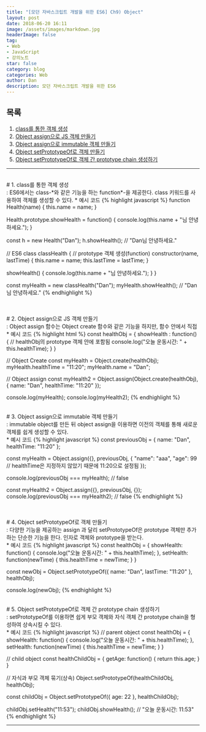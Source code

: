 ```yaml
---
title: "[모던 자바스크립트 개발을 위한 ES6] Ch9) Object"
layout: post
date: 2018-06-20 16:11
image: /assets/images/markdown.jpg
headerImage: false
tag:
- Web
- JavaScript
- 강의노트
star: false
category: blog
categories: Web
author: Dan
description: 모던 자바스크립트 개발을 위한 ES6
---
```


## 목록
1. <a href="#one">class를 통한 객체 생성</a><br>
2. <a href="#two">Object assign으로 JS 객체 만들기</a><br>
3. <a href="#three">Object assign으로 immutable 객체 만들기</a><br>
4. <a href="#four">Object setPrototypeOf로 객체 만들기</a><br>
5. <a href="#five">Object setPrototypeOf로 객체 간 prototype chain  생성하기</a><br>

---
<br>
<div id="one"></div>
# 1. class를 통한 객체 생성
<div class="underlined"></div>
: ES6에서는 class-*와 같은 기능을 하는 function*-을 제공한다. class 키워드를 사용하여 객체를 생성할 수 있다.
* 예시 코드
{% highlight javascript %}
function Health(name) {
  this.name = name;
}

Health.prototype.showHealth = function() {
  console.log(this.name + "님 안녕하세요.");
}

const h = new Health("Dan");
h.showHealth(); // "Dan님 안녕하세요."

// ES6
class classHealth { // prototype 객체 생성(function)
  constructor(name, lastTime) {
    this.name = name;
    this.lastTime = lastTime;
  }

  showHealth() {
    console.log(this.name + "님 안녕하세요.");
  }
}

const myHealth = new classHealth("Dan");
myHealth.showHealth(); // "Dan님 안녕하세요."
{% endhighlight %}

<br>
<br>
<div id="two"></div>
# 2. Object assign으로 JS 객체 만들기
<div class="underlined"></div>
: Object assign 함수는 Object create 함수와 같은 기능을 하지만, 함수 안에서 직접     
<br>
* 예시 코드
{% highlight html %}
const healthObj = {
  showHealth : function() { // healthObj의 prototype 객체 안에 포함됨
    console.log("오늘 운동시간: " + this.healthTime);
  }
}

// Object Create
const myHealth = Object.create(healthObj);
myHealth.healthTime = "11:20";
myHealth.name = "Dan";

// Object assign
const myHealth2 = Object.assign(Object.create(healthObj), {
  name: "Dan",
  healthTime: "11:20"
});

console.log(myHealth);
console.log(myHealth2);
{% endhighlight %}
<br>
<br>
<div id="three"></div>
# 3. Object assign으로 immutable 객체 만들기
<div class="underlined"></div>
: immutable object를 만든 뒤 object assign을 이용하면 이전의 객체를 통해 새로운 객체를 쉽게 생성할 수 있다.  
<br>
* 예시 코드
{% highlight javascript %}
const previousObj = {
  name: "Dan",
  healthTime: "11:20"
};

const myHealth = Object.assign({}, previousObj, {
  "name": "aaa",
  "age": 99
  // healthTime은 지정하지 않았기 때문에 11:20으로 설정됨
});

console.log(previousObj === myHealth); // false

const myHealth2 = Object.assign({}, previousObj, {});
console.log(previousObj === myHealth2); // false
{% endhighlight %}

<br>
<br>
<div id="four"></div>
# 4. Object setPrototypeOf로 객체 만들기
<div class="underlined"></div>
: 다양한 기능을 제공하는 assign 과 달리 setPrototypeOf은 prototype 객체만 추가하는 단순한 기능을 한다. 인자로 객체와 prototype을 받는다.
<br>
* 예시 코드
{% highlight javascript %}
const healthObj = {
  showHealth: function() {
    console.log("오늘 운동시간: " + this.healthTime);
  },
  setHealth: function(newTime) {
    this.healthTime = newTime;
  }
}

const newObj = Object.setPrototypeOf({
 name: "Dan",
 lastTime: "11:20"
}, healthObj);

console.log(newObj);
{% endhighlight %}
<br>
<br>
<div id="five"></div>
# 5. Object setPrototypeOf로 객체 간 prototype chain  생성하기
<div class="underlined"></div>
: setPrototypeOf를 이용하면 쉽게 부모 객체와 자식 객체 간 prototype chain을 형성하여 상속시킬 수 있다.
<br>
* 예시 코드
{% highlight javascript %}
// parent object
const healthObj = {
  showHealth: function() {
    console.log("오늘 운동시간: " + this.healthTime);
  },
  setHealth: function(newTime) {
    this.healthTime = newTime;
  }
}

// child object
const healthChildObj = {
  getAge: function() {
    return this.age;
  }
}

// 자식과 부모 객체 묶기(상속)
Object.setPrototypeOf(healthChildObj, healthObj);

const childObj = Object.setPrototypeOf({
  age: 22
}, healthChildObj);

childObj.setHealth("11:53");
childObj.showHealth(); // "오늘 운동시간: 11:53"
{% endhighlight %}

---
